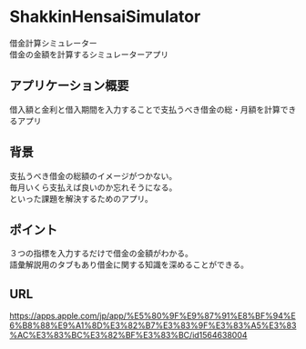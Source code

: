 # ShakkinHensaiSimulator
借金計算シミュレーター  
借金の金額を計算するシミュレーターアプリ

## アプリケーション概要

借入額と金利と借入期間を入力することで支払うべき借金の総・月額を計算できるアプリ  

## 背景

支払うべき借金の総額のイメージがつかない。  
毎月いくら支払えば良いのか忘れそうになる。  
といった課題を解決するためのアプリ。

## ポイント

３つの指標を入力するだけで借金の金額がわかる。  
語彙解説用のタブもあり借金に関する知識を深めることができる。

## URL

https://apps.apple.com/jp/app/%E5%80%9F%E9%87%91%E8%BF%94%E6%B8%88%E9%A1%8D%E3%82%B7%E3%83%9F%E3%83%A5%E3%83%AC%E3%83%BC%E3%82%BF%E3%83%BC/id1564638004
